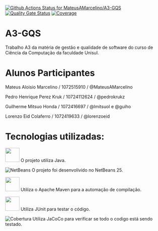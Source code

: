 [![Github Actions Status for MateusAMarcelino/A3-GQS](https://github.com/MateusAMarcelino/A3-GQS/workflows/Integra%C3%A7%C3%A3o%20continua%20de%20Java%20com%20Maven/badge.svg)](https://github.com/MateusAMarcelino/A3-GQS/actions)
[![Quality Gate Status](https://sonarcloud.io/api/project_badges/measure?project=MateusAMarcelino_A3-GQS&metric=alert_status)](https://sonarcloud.io/summary/new_code?id=MateusAMarcelino_A3-GQS)
[![Coverage](https://sonarcloud.io/api/project_badges/measure?project=MateusAMarcelino_A3-GQS&metric=coverage)](https://sonarcloud.io/component_measures?id=MateusAMarcelino_A3-GQS&metric=coverage)

# A3-GQS
Trabalho A3 da matéria de gestão e qualidade de software do curso de Ciência da Computação da faculdade Unisul.

# Alunos Participantes

Mateus Aloisio Marcelino / 1072515910 / @MateusAMarcelino

Pedro Henrique Perez Kruk / 10724112624 / @pedrokrukz

Guilherme Mitsuo Honda / 1072416697 / @lmitsuol e @guiho

Lorenzo Eid Colaferro / 1072419633 / @lorenzoeid

# Tecnologias utilizadas:
<img width="45" src="https://cdn.jsdelivr.net/gh/devicons/devicon@latest/icons/java/java-plain.svg" /> O projeto utiliza Java. 

![NetBeans](https://img.shields.io/badge/IDE-NetBeans-blue?logo=apache-netbeans)
O projeto foi desenvolivido no NetBeans 25.

<img width="45" src="https://cdn.jsdelivr.net/gh/devicons/devicon@latest/icons/maven/maven-original.svg" /> Utiliza o Apache Maven para a automação de compilação.

<img width="45" src="https://cdn.jsdelivr.net/gh/devicons/devicon@latest/icons/junit/junit-original-wordmark.svg" /> Utiliza JUnit para testar o código.

![Cobertura](https://img.shields.io/badge/cobertura-79.5%25-green)
Utiliza JaCoCo para verificar se todo o codigo está sendo testado.

